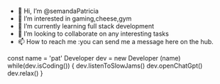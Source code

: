 - 👋 Hi, I’m @semandaPatricia
- 👀 I’m interested in gaming,cheese,gym
- 🌱 I’m currently learning full stack development
- 💞️ I’m looking to collaborate on any interesting tasks
- 📫 How to reach me :you can send me a message here on the hub.

const name = 'pat'
Developer dev = new Developer (name)
while(dev.isCoding())
{
dev.listenToSlowJams()
dev.openChatGpt()
dev.relax()
}


<!---
semandaPatricia/semandaPatricia is a ✨ special ✨ repository because its `README.md` (this file) appears on your GitHub profile.
You can click the Preview link to take a look at your changes.
--->
